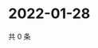 # 2022-01-28

共 0 条

<!-- BEGIN WEIBO -->
<!-- 最后更新时间 Fri Jan 28 2022 03:11:10 GMT+0800 (China Standard Time) -->

<!-- END WEIBO -->
